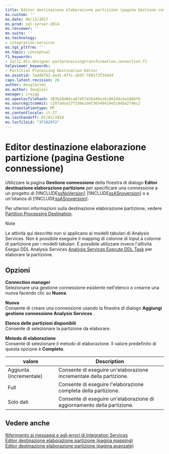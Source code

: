 ```yaml
---
title: Editor destinazione elaborazione partizione (pagina Gestione connessione) | Microsoft Docs
ms.custom: ''
ms.date: 06/13/2017
ms.prod: sql-server-2014
ms.reviewer: ''
ms.suite: ''
ms.technology:
- integration-services
ms.tgt_pltfrm: ''
ms.topic: conceptual
f1_keywords:
- sql12.dts.designer.partprocessingtransformation.connection.f1
helpviewer_keywords:
- Partition Processing Destination Editor
ms.assetid: 7add6f82-eed1-47fc-a5d7-7b91f3f24d34
caps.latest.revision: 26
author: douglaslms
ms.author: douglasl
manager: craigg
ms.openlocfilehash: 383b28d86ca87457d26446e1bc881ddcda1084f6
ms.sourcegitcommit: c18fadce27f330e1d4f36549414e5c84ba2f46c2
ms.translationtype: MT
ms.contentlocale: it-IT
ms.lasthandoff: 07/02/2018
ms.locfileid: "37162972"
---
```

# <a name="partition-processing-destination-editor-connection-manager-page"></a>Editor destinazione elaborazione partizione (pagina Gestione connessione)
  Utilizzare la pagina **Gestione connessione** della finestra di dialogo **Editor destinazione elaborazione partizione** per specificare una connessione a un progetto di [!INCLUDE[ssNoVersion](../includes/ssnoversion-md.md)] [!INCLUDE[ssASnoversion](../includes/ssasnoversion-md.md)] o a un'istanza di [!INCLUDE[ssASnoversion](../includes/ssasnoversion-md.md)].  
  
 Per ulteriori informazioni sulla destinazione elaborazione partizione, vedere [Partition Processing Destination](data-flow/partition-processing-destination.md).  
  
> [!NOTE]  
>  Le attività qui descritte non si applicano ai modelli tabulari di Analysis Services.  Non è possibile eseguire il mapping di colonne di input a colonne di partizione per i modelli tabulari. È possibile utilizzare invece l'attività Esegui DDL Analysis Services [Analysis Services Execute DDL Task](control-flow/analysis-services-execute-ddl-task.md) per elaborare la partizione.  
  
## <a name="options"></a>Opzioni  
 **Connection manager**  
 Selezionare una gestione connessione esistente nell'elenco o crearne una nuova facendo clic su **Nuova**.  
  
 **Nuova**  
 Consente di creare una connessione usando la finestra di dialogo **Aggiungi gestione connessione Analysis Services** .  
  
 **Elenco delle partizioni disponibili**  
 Consente di selezionare la partizione da elaborare.  
  
 **Metodo di elaborazione**  
 Consente di selezionare il metodo di elaborazione. Il valore predefinito di questa opzione è **Completo**.  
  
|valore|Description|  
|-----------|-----------------|  
|Aggiunta (incrementale)|Consente di eseguire un'elaborazione incrementale della partizione.|  
|Full|Consente di eseguire l'elaborazione completa della partizione.|  
|Solo dati|Consente di eseguire un'elaborazione di aggiornamento della partizione.|  
  
## <a name="see-also"></a>Vedere anche  
 [Riferimento ai messaggi e agli errori di Integration Services](../../2014/integration-services/integration-services-error-and-message-reference.md)   
 [Editor destinazione elaborazione partizione &#40;pagina mapping&#41;](../../2014/integration-services/partition-processing-destination-editor-mappings-page.md)   
 [Editor destinazione elaborazione partizione &#40;pagina avanzate&#41;](../../2014/integration-services/partition-processing-destination-editor-advanced-page.md)  
  
  
